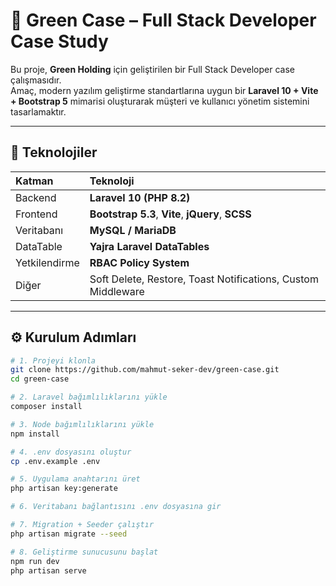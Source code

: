 # 🌿 Green Case – Full Stack Developer Case Study

Bu proje, **Green Holding** için geliştirilen bir Full Stack Developer case çalışmasıdır.  
Amaç, modern yazılım geliştirme standartlarına uygun bir **Laravel 10 + Vite + Bootstrap 5** mimarisi oluşturarak müşteri ve kullanıcı yönetim sistemini tasarlamaktır.

---

## 🚀 Teknolojiler

| Katman | Teknoloji |
|:--|:--|
| Backend | **Laravel 10 (PHP 8.2)** |
| Frontend | **Bootstrap 5.3**, **Vite**, **jQuery**, **SCSS** |
| Veritabanı | **MySQL / MariaDB** |
| DataTable | **Yajra Laravel DataTables** |
| Yetkilendirme | **RBAC Policy System** |
| Diğer | Soft Delete, Restore, Toast Notifications, Custom Middleware |

---

## ⚙️ Kurulum Adımları

```bash
# 1. Projeyi klonla
git clone https://github.com/mahmut-seker-dev/green-case.git
cd green-case

# 2. Laravel bağımlılıklarını yükle
composer install

# 3. Node bağımlılıklarını yükle
npm install

# 4. .env dosyasını oluştur
cp .env.example .env

# 5. Uygulama anahtarını üret
php artisan key:generate

# 6. Veritabanı bağlantısını .env dosyasına gir

# 7. Migration + Seeder çalıştır
php artisan migrate --seed

# 8. Geliştirme sunucusunu başlat
npm run dev
php artisan serve
